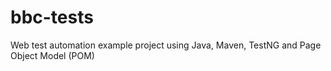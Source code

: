 # bbc-tests
Web test automation example project using Java, Maven, TestNG and Page Object Model (POM)
